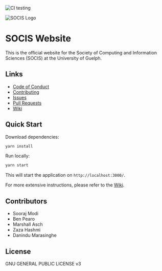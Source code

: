 ![CI testing](https://github.com/UoGSOCIS/socis_website/workflows/CI/badge.svg)

![SOCIS Logo](src/assets/socis_logo.png)

# SOCIS Website

This is the official website for the Society of Computing and Information Sciences (SOCIS) at the University of Guelph.

## Links

* [Code of Conduct](https://github.com/UoGSOCIS/socis_website/blob/main/CODE_OF_CONDUCT.md)
* [Contributing](https://github.com/UoGSOCIS/socis_website/blob/main/CONTRIBUTING.md)
* [Issues](https://github.com/UoGSOCIS/socis_website/issues)
* [Pull Requests](https://github.com/UoGSOCIS/socis_website/pulls)
* [Wiki](https://github.com/UoGSOCIS/socis_website/wiki)

## Quick Start

Download dependencies:

```bash
yarn install
```

Run locally:

```bash
yarn start
``` 

This will start the application on `http://localhost:3000/`.

For more extensive instructions, please refer to the [Wiki](https://github.com/UoGSOCIS/socis_website/wiki/How-to-Run).

## Contributors

- Sooraj Modi
- Ben Pearo
- Marshall Asch
- Zaza Hashmi
- Danindu Marasinghe

## License

GNU GENERAL PUBLIC LICENSE v3
